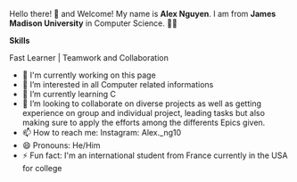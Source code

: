 Hello there! 👋 and Welcome! 
My name is **Alex Nguyen**. I am from **James Madison University** in Computer Science. 🧑‍💻

**Skills**

Fast Learner | Teamwork and Collaboration

- 👋 I'm currently working on this page
- 👀 I’m interested in all Computer related informations
- 🌱 I’m currently learning C
- 💞️ I’m looking to collaborate on diverse projects as well as getting experience on group and individual project, leading tasks but also making sure to apply the efforts among the differents Epics given.
- 📫 How to reach me: Instagram: Alex._ng10
- 😄 Pronouns: He/Him
- ⚡ Fun fact: I'm an international student from France currently in the USA for college

<!---
Alex-Ng10/Alex-Ng10 is a ✨ special ✨ repository because its `README.md` (this file) appears on your GitHub profile.
You can click the Preview link to take a look at your changes.
--->
